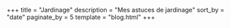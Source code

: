 +++
title = "Jardinage"
description = "Mes astuces de jardinage"
sort_by = "date"
paginate_by = 5
template = "blog.html"
+++
